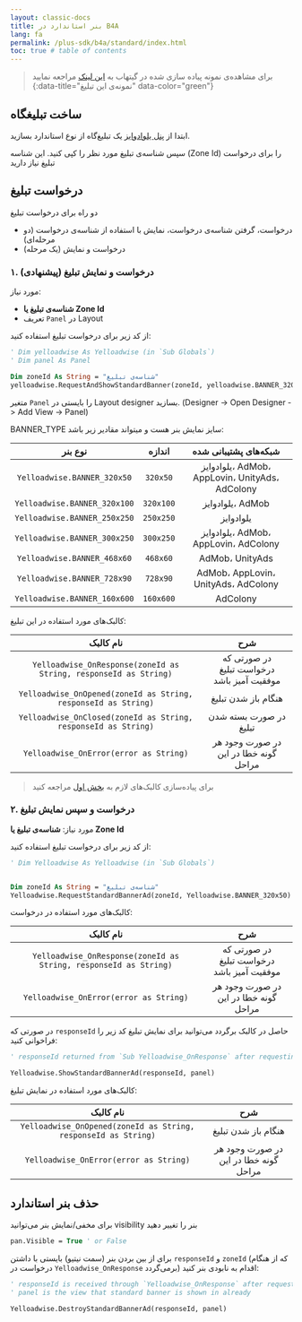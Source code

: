 ```yaml
---
layout: classic-docs
title: بنر استاندارد در B4A
lang: fa
permalink: /plus-sdk/b4a/standard/index.html
toc: true # table of contents
---
```



> برای مشاهد‌ه‌ی نمونه پیاده سازی شده در گیتهاب به [این لینک](https://github.com/irancell.irorg/YelloadwiseSDK-B4ASample/blob/0ed4cf5b1ec275061b20e600a87eae47b29b1c49/irancell.ir.b4a#L188) مراجعه نمایید
{:data-title="نمونه‌ی این تبلیغ" data-color="green"}

## ساخت تبلیغگاه
ابتدا از [پنل یلوادوایز](https://dashboard.irancell.ir/) یک تبلیغ‌گاه از نوع استاندارد بسازید.


سپس شناسه‌ی تبلیغ مورد نظر را کپی کنید. این شناسه
(Zone Id)
را برای درخواست تبلیغ نیاز دارید

## درخواست تبلیغ

دو راه برای درخواست تبلیغ 

- درخواست، گرفتن شناسه‌ی درخواست، نمایش با استفاده از شناسه‌ی درخواست (دو مرحله‌ای)
- درخواست و نمایش (یک مرحله)

### ۱. درخواست و نمایش تبلیغ (پیشنهادی)

مورد نیاز:  
- **شناسه‌ی تبلیغ یا Zone Id**
- تعریف `Panel` در Layout

از کد زیر برای درخواست تبلیغ استفاده کنید:

```vb
' Dim yelloadwise As Yelloadwise (in `Sub Globals`)
' Dim panel As Panel

Dim zoneId As String = "شناسه‌ی تبلیغ"
yelloadwise.RequestAndShowStandardBanner(zoneId, yelloadwise.BANNER_320x50, panel)
```

متغیر `Panel` را بایستی در Layout designer بسازید.
(Designer -> Open Designer -> Add View -> Panel)


BANNER_TYPE سایز نمایش بنر هست و میتواند مقادیر زیر باشد:

|           نوع بنر            |  اندازه   |           شبکه‌های پشتیبانی شده           |
|:----------------------------:|:---------:|:-----------------------------------------:|
| `Yelloadwise.BANNER_320x50`  | `320x50`  | یلوادوایز، AdMob، AppLovin، UnityAds، AdColony |
| `Yelloadwise.BANNER_320x100` | `320x100` |                یلوادوایز، AdMob                |
| `Yelloadwise.BANNER_250x250` | `250x250` |                   یلوادوایز                    |
| `Yelloadwise.BANNER_300x250` | `300x250` |      یلوادوایز، AdMob، AppLovin، AdColony      |
| `Yelloadwise.BANNER_468x60`  | `468x60`  |              AdMob، UnityAds              |
| `Yelloadwise.BANNER_728x90`  | `728x90`  |    AdMob، AppLovin، UnityAds، AdColony    |
| `Yelloadwise.BANNER_160x600` | `160x600` |                 AdColony                  |


کالبک‌های مورد استفاده در این تبلیغ:

|نام کالبک|شرح|
|:--:|:--:|
|`Yelloadwise_OnResponse(zoneId as String, responseId as String)`|در صورتی که درخواست تبلیغ موفقیت آمیز باشد|
|`Yelloadwise_OnOpened(zoneId as String, responseId as String)`|هنگام باز شدن تبلیغ|
|`Yelloadwise_OnClosed(zoneId as String, responseId as String)`|در صورت بسته شدن تبلیغ|
|`Yelloadwise_OnError(error as String)`|در صورت وجود هر گونه خطا در این مراحل|


> برای پیاده‌سازی کالبک‌های لازم به [بخش اول](/plus-sdk/b4a/initialize/index.html) مراجعه کنید


### ۲. درخواست و سپس نمایش تبلیغ

مورد نیاز: **شناسه‌ی تبلیغ یا Zone Id**

از کد زیر برای درخواست تبلیغ استفاده کنید:

```vb
' Dim Yelloadwise As Yelloadwise (in `Sub Globals`)


Dim zoneId As String = "شناسه‌ی تبلیغ"
Yelloadwise.RequestStandardBannerAd(zoneId, Yelloadwise.BANNER_320x50)
```

کالبک‌های مورد استفاده در درخواست:

|نام کالبک|شرح|
|:--:|:--:|
|`Yelloadwise_OnResponse(zoneId as String, responseId as String)`|در صورتی که درخواست تبلیغ موفقیت آمیز باشد|
|`Yelloadwise_OnError(error as String)`|در صورت وجود هر گونه خطا در این مراحل|

در صورتی که `responseId` حاصل در کالبک برگردد می‌توانید برای نمایش تبلیغ کد زیر را فراخوانی کنید:  

```vb
' responseId returned from `Sub Yelloadwise_OnResponse` after requesting the ad

Yelloadwise.ShowStandardBannerAd(responseId, panel)
```


کالبک‌های مورد استفاده در نمایش تبلیغ:

|نام کالبک|شرح|
|:--:|:--:|
|`Yelloadwise_OnOpened(zoneId as String, responseId as String)`|هنگام باز شدن تبلیغ|
|`Yelloadwise_OnError(error as String)`|در صورت وجود هر گونه خطا در این مراحل|



## حذف بنر استاندارد

برای مخفی/نمایش بنر می‌توانید visibility بنر را تغییر دهید

```vb
pan.Visible = True ' or False
```

برای از بین بردن بنر (سمت نیتیو) بایستی با داشتن `responseId` و `zoneId` (که از هنگام درخواست در `Yelloadwise_OnResponse` برمی‌گردد) اقدام به نابودی بنر کنید:

```vb
' responseId is received through `Yelloadwise_OnResponse` after requesting standard banner
' panel is the view that standard banner is shown in already

Yelloadwise.DestroyStandardBannerAd(responseId, panel)
```
